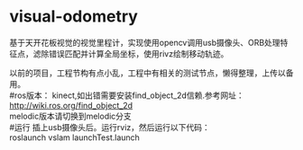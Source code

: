 # visual-odometry
  基于天开花板视觉的视觉里程计，实现使用opencv调用usb摄像头、ORB处理特征点，滤除错误匹配并计算全局坐标，使用rivz绘制移动轨迹。  

  以前的项目，工程节构有点小乱，工程中有相关的测试节点，懒得整理，上传以备用。  
#ros版本：
  kinect,如出错需要安装find_object_2d信赖.参考网址：http://wiki.ros.org/find_object_2d  
  melodic版本请切换到melodic分支  
#运行
  插上usb摄像头后。运行rviz，然后运行以下代码：  
  roslaunch vslam launchTest.launch  

